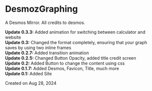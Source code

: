 # DesmozGraphing  
A Desmos Mirror. All credits to desmos.  

**Update 0.3.3:** Added animation for switching between calculator and website  
**Update 0.3:** Changed the format completely, ensuring that your graph saves by using two inline frames  
**Update 0.2.7:** Added transition animation  
**Update 0.2.5:** Changed Button Opacity, added title credit screen  
**Update 0.2:** Added Button to change the content using css  
**Update 0.1.7:** Added Desmos, Favicon, Title, much more  
**Update 0.1:** Added Site  

Created on Aug 28, 2024
